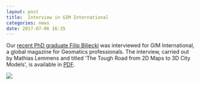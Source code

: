 ```yaml
---
layout: post
title:  Interview in GIM International
categories: news
date: 2017-07-06 16:35
---
```


Our <a href="{{ site.baseurl }}/news/2017/05/02/dr-biljecki.html">recent PhD graduate Filip Biljecki</a> was interviewed for GIM International, a global magazine for Geomatics professionals. The interview, carried out by Mathias Lemmens and titled 'The Tough Road from 2D Maps to 3D City Models', is available in <a href="{{ site.baseurl }}/img/2017/gim-interview.pdf">PDF</a>.<br>

<a href="{{ site.baseurl }}/img/2017/gim-interview.pdf"><img src="{{ site.baseurl }}/img/2017/gim-interview-1p.png"/></a><br/>
